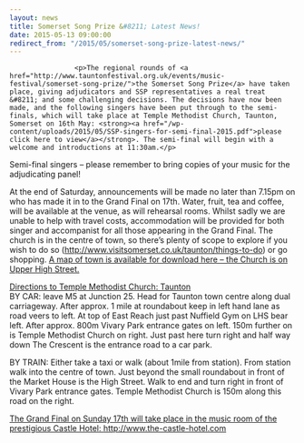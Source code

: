 ```yaml
---
layout: news
title: Somerset Song Prize &#8211; Latest News!
date: 2015-05-13 09:00:00
redirect_from: "/2015/05/somerset-song-prize-latest-news/"
---
```

<section>

                    
                    <p>The regional rounds of <a href="http://www.tauntonfestival.org.uk/events/music-festival/somerset-song-prize/">the Somerset Song Prize</a> have taken place, giving adjudicators and SSP representatives a real treat &#8211; and some challenging decisions. The decisions have now been made, and the following singers have been put through to the semi-finals, which will take place at Temple Methodist Church, Taunton, Somerset on 16th May: <strong><a href="/wp-content/uploads/2015/05/SSP-singers-for-semi-final-2015.pdf">please click here to view</a></strong>. The semi-final will begin with a welcome and introductions at 11:30am.</p>
<p>Semi-final singers &#8211; please remember to bring copies of your music for the adjudicating panel!</p>
<p>At the end of Saturday, announcements will be made no later than 7.15pm on who has made it in to the Grand Final on 17th. Water, fruit, tea and coffee, will be available at the venue, as will rehearsal rooms. Whilst sadly we are unable to help with travel costs, accommodation will be provided for both singer and accompanist for all those appearing in the Grand Final. The church is in the centre of town, so there&#8217;s plenty of scope to explore if you wish to do so (<a href="http://www.visitsomerset.co.uk/taunton/things-to-do" onclick="_gaq.push(['_trackEvent', 'outbound-article', 'http://www.visitsomerset.co.uk/taunton/things-to-do', 'http://www.visitsomerset.co.uk/taunton/things-to-do']);" target="_blank">http://www.visitsomerset.co.uk/taunton/things-to-do</a>) or go shopping. <a href="http://www.tauntonfestival.org.uk/wp-content/uploads/2015/05/Taunton-Town-Centre-Map.pdf" onclick="_gaq.push(['_trackEvent','download','http://www.tauntonfestival.org.uk/wp-content/uploads/2015/05/Taunton-Town-Centre-Map.pdf']);" >A map of town is available for download here &#8211; the Church is on Upper High Street.</a></p>
<p><u>Directions to Temple Methodist Church: Taunton</u><br />
BY CAR: leave M5 at Junction 25. Head for Taunton town centre along dual carriageway. After approx. 1 mile at roundabout keep in left hand lane as road veers to left. At top of East Reach just past Nuffield Gym on LHS bear left. After approx. 800m Vivary Park entrance gates on left. 150m further on is Temple Methodist Church on right. Just past here turn right and half way down The Crescent is the entrance road to a car park.</p>
<p>BY TRAIN: Either take a taxi or walk (about 1mile from station). From station walk into the centre of town. Just beyond the small roundabout in front of the Market House is the High Street. Walk to end and turn right in front of Vivary Park entrance gates. Temple Methodist Church is 150m along this road on the right.</p>
<p><u>The Grand Final on Sunday 17th will take place in the music room of the prestigious Castle Hotel: <a href="http://www.the-castle-hotel.com" onclick="_gaq.push(['_trackEvent', 'outbound-article', 'http://www.the-castle-hotel.com', 'http://www.the-castle-hotel.com']);" target="_blank">http://www.the-castle-hotel.com</a></u></p>

                
</section>
